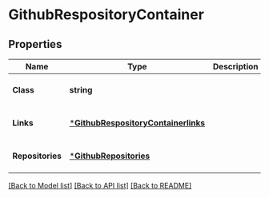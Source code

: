 # GithubRespositoryContainer

## Properties
Name | Type | Description | Notes
------------ | ------------- | ------------- | -------------
**Class** | **string** |  | [optional] [default to null]
**Links** | [***GithubRespositoryContainerlinks**](GithubRespositoryContainerlinks.md) |  | [optional] [default to null]
**Repositories** | [***GithubRepositories**](GithubRepositories.md) |  | [optional] [default to null]

[[Back to Model list]](../README.md#documentation-for-models) [[Back to API list]](../README.md#documentation-for-api-endpoints) [[Back to README]](../README.md)



